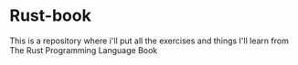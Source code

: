 # Rust-book
This is a repository where i'll put all the exercises and things I'll learn from The Rust Programming Language Book

